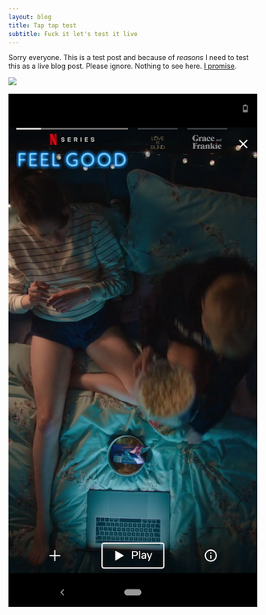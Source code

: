 ```yaml
---
layout: blog
title: Tap tap test
subtitle: Fuck it let's test it live
---
```


Sorry everyone. This is a test post and because of *reasons* I need to test this as a live blog post. Please ignore. Nothing to see here. [I promise](https://twitter.com/tomcritchlow/status/1244999464663859201).

![](/images/roxy-bike.png)

![](/images/netflix-stories.png)